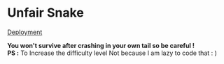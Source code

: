 # Unfair Snake
[Deployment](https://mayankproject.github.io/Unfair-Snake/)

**You won't survive after crashing in your own tail so be careful !**
<br>
**PS :** To Increase the difficulty level Not because I am lazy to code that : )
